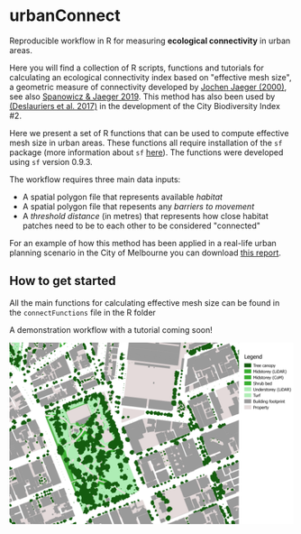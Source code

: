 # urbanConnect
Reproducible workflow in R for measuring **ecological connectivity** in urban areas. 

Here you will find a collection of R scripts, functions and tutorials for calculating an ecological connectivity index based on "effective mesh size", a geometric measure of connectivity developed by [Jochen Jaeger (2000)](https://doi.org/10.1023/A:1008129329289), see also [Spanowicz & Jaeger 2019](https://doi.org/10.1007/s10980-019-00881-0). This method has also been used by [(Deslauriers et al. 2017)](https://www.sciencedirect.com/science/article/pii/S1470160X17300912) in the development of the City Biodiversity Index #2.

Here we present a set of R functions that can be used to compute effective mesh size in urban areas. These functions all require installation of the `sf` package (more information about `sf` [here](https://r-spatial.github.io/sf/)). The functions were developed using `sf` version 0.9.3. 

The workflow requires three main data inputs:
* A spatial polygon file that represents available _habitat_
* A spatial polygon file that repesents any _barriers to movement_
* A _threshold distance_ (in metres) that represents how close habitat patches need to be to each other to be considered "connected"

For an example of how this method has been applied in a real-life urban planning scenario in the City of Melbourne you can download [this report](https://nespurban.edu.au/wp-content/uploads/2021/02/Linking-nature-in-the-city-Part-2.pdf).

## How to get started
All the main functions for calculating effective mesh size can be found in the `connectFunctions` file in the R folder

A demonstration workflow with a tutorial coming soon!

![GIS layers around Fitzroy Gardens, Melbourne, Australia](images/ZoomedInFitzroyGardens.png)
